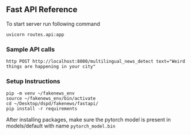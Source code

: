 ## Fast API Reference

To start server run following command

```
uvicorn routes.api:app
```

### Sample API calls

```
http POST http://localhost:8000/multilingual_news_detect text="Weird things are happening in your city"
```

### Setup Instructions

```
pip -m venv ~/fakenews_env
source ~/fakenews_env/bin/activate
cd ~/Desktop/dspd/fakenews/fastapi/
pip install -r requirements
```

After installing packages, make sure the pytorch model is present in models/default with name `pytorch_model.bin`